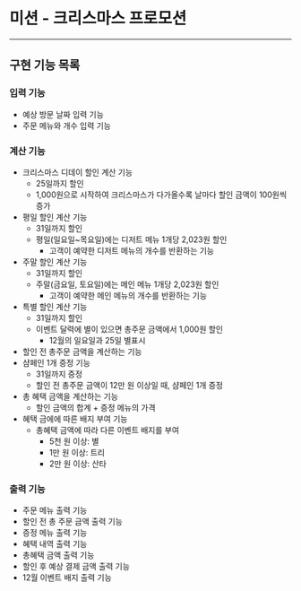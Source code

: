 # 미션 - 크리스마스 프로모션

---

## 구현 기능 목록

### 입력 기능

- 예상 방문 날짜 입력 기능
- 주문 메뉴와 개수 입력 기능

### 계산 기능

- 크리스마스 디데이 할인 계산 기능
    - 25일까지 할인
    - 1,000원으로 시작하여 크리스마스가 다가올수록 날마다 할인 금액이 100원씩 증가
- 평일 할인 계산 기능
    - 31일까지 할인
    - 평일(일요일~목요일)에는 디저트 메뉴 1개당 2,023원 할인
        - 고객이 예약한 디저트 메뉴의 개수를 반환하는 기능
- 주말 할인 계산 기능
    - 31일까지 할인
    - 주말(금요일, 토요일)에는 메인 메뉴 1개당 2,023원 할인
        - 고객이 예약한 메인 메뉴의 개수를 반환하는 기능
- 특별 할인 계산 기능
    - 31일까지 할인
    - 이벤트 달력에 별이 있으면 총주문 금액에서 1,000원 할인
        - 12월의 일요일과 25일 별표시
- 할인 전 총주문 금액을 계산하는 기능
- 샴페인 1개 증정 기능
    - 31일까지 증정
    - 할인 전 총주문 금액이 12만 원 이상일 때, 샴페인 1개 증정
- 총 혜택 금액을 계산하는 기능
    - 할인 금액의 합계 + 증정 메뉴의 가격
- 혜택 금에에 따른 배지 부여 기능
    - 총혜택 금액에 따라 다른 이벤트 배지를 부여
        - 5천 원 이상: 별
        - 1만 원 이상: 트리
        - 2만 원 이상: 산타

### 출력 기능

- 주문 메뉴 출력 기능
- 할인 전 총 주문 금액 출력 기능
- 증정 메뉴 출력 기능
- 혜택 내역 출력 기능
- 총혜택 금액 출력 기능
- 할인 후 예상 결제 금액 출력 기능
- 12월 이벤트 배지 출력 기능
